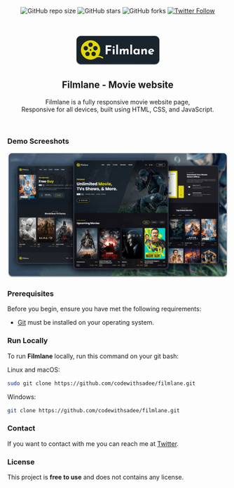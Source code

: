 <div align="center">
  
  ![GitHub repo size](https://img.shields.io/github/repo-size/SkidGod4444/MovieSite-v2.0)
  ![GitHub stars](https://img.shields.io/github/stars/SkidGod4444/MovieSite-v2.0?style=social)
  ![GitHub forks](https://img.shields.io/github/forks/SkidGod4444/MovieSite-v2.0?style=social)
  [![Twitter Follow](https://img.shields.io/twitter/follow/SaidevDhal?style=social)](https://twitter.com/intent/follow?screen_name=SaidevDhal)

  <br />
  <br />
  
  <img src="./readme-images/project-logo.png" />

  <h2 align="center">Filmlane - Movie website</h2>

  Filmlane is a fully responsive movie website page, <br />Responsive for all devices, built using HTML, CSS, and JavaScript.

</div>

<br />

### Demo Screeshots

![Filmlane Desktop Demo](./readme-images/desktop.png "Desktop Demo")

### Prerequisites

Before you begin, ensure you have met the following requirements:

* [Git](https://git-scm.com/downloads "Download Git") must be installed on your operating system.

### Run Locally

To run **Filmlane** locally, run this command on your git bash:

Linux and macOS:

```bash
sudo git clone https://github.com/codewithsadee/filmlane.git
```

Windows:

```bash
git clone https://github.com/codewithsadee/filmlane.git
```

### Contact

If you want to contact with me you can reach me at [Twitter](https://www.twitter.com/codewithsadee).

### License

This project is **free to use** and does not contains any license.
